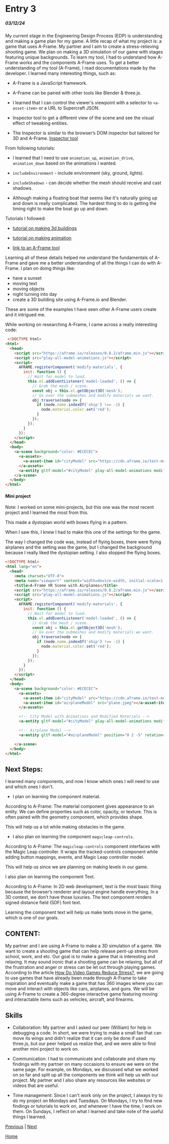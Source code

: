 
# Entry 3
##### 03/12/24

My current stage in the Engineering Design Process (EDP) is understanding and making a game plan for my game. A little recap of what my project is: a game that uses A-Frame. My partner and I aim to create a stress-relieving shooting game. We plan on making a 3D simulation of our game with stages featuring unique backgrounds. To learn my tool, I had to understand how A-Frame works and the components A-Frame uses. To get a better understanding of my tool (A-Frame), I read documentations made by the developer. I learned many interesting things, such as:

* A-Frame is a JavaScript framework.

* A-Frame can be paired with other tools like Blender & three.js.
* I learned that I can control the viewer's viewpoint with a selector to `<a-asset-item>` or a URL to Supercraft JSON.

* Inspector tool to get a different view of the scene and see the visual effect of tweaking entities.

* The Inspector is similar to the browser’s DOM inspector but tailored for 3D and A-Frame. [Inspector tool](https://github.com/aframevr/aframe-inspect)

From following tutorials:

* I learned that I need to use `animation_up`, `animation_drive`, `animation_down` based on the animations I wanted.

* `includeEnvironment` - include environment (sky, ground, lights).
* `includeShadows` - can decide whether the mesh should receive and cast shadows.

* Although making a floating boat that seems like it's naturally going up and down is really complicated. The hardest thing to do is getting the timing right to make the boat go up and down.

Tutorials I followed:
- [tutorial on making 3d buildings](https://www.youtube.com/watch?v=5lTAt3HGPSw)

- [tutorial on making animation](https://www.youtube.com/watch?v=ZGk5XlPscsk)

- [link to an A-Frame tool](https://www.npmjs.com/package/aframe-supercraft-loader)

Learning all of these details helped me understand the fundamentals of A-Frame and gave me a better understanding of all the things I can do with A-Frame. I plan on doing things like:

 - have a sunset
 - moving text
 - moving objects
 - night turning into day
 - create a 3D building site using A-Frame.io and Blender.

 These are some of the examples I have seen other A-Frame users create and it intrigued me.

While working on researching A-Frame, I came across a really interesting code:

```html
 <!DOCTYPE html>
<html>
  <head>
    <script src="https://aframe.io/releases/0.8.2/aframe.min.js"></script>
    <script src="play-all-model-animations.js"></script>
    <script>
      AFRAME.registerComponent('modify-materials', {
        init: function () {
          // Wait for model to load.
          this.el.addEventListener('model-loaded', () => {
            // Grab the mesh / scene.
            const obj = this.el.getObject3D('mesh');
            // Go over the submeshes and modify materials we want.
            obj.traverse(node => {
              if (node.name.indexOf('ship') !== -1) {
                node.material.color.set('red');
              }
            });
          });
        }
      });
    </script>
  </head>
  <body>
    <a-scene background="color: #ECECEC">
      <a-assets>
        <a-asset-item id="cityModel" src="https://cdn.aframe.io/test-models/models/glTF-2.0/virtualcity/VC.gltf"></a-asset-item>
      </a-assets>
      <a-entity gltf-model="#cityModel" play-all-model-animations modify-materials></a-entity>
    </a-scene>
  </body>
</html>
```

#### Mini project

Note: I worked on some mini-projects, but this one was the most recent project and I learned the most from this.

This made a dystopian world with boxes flying in a pattern.

When I saw this, I knew I had to make this one of the settings for the game.

The way I changed the code was, instead of flying boxes, there were flying airplanes and the setting was the game, but I changed the background because I really liked the dystopian setting. I also stopped the flying boxes.

```html
<!DOCTYPE html>
<html lang="en">
  <head>
    <meta charset="UTF-8">
    <meta name="viewport" content="width=device-width, initial-scale=1.0">
    <title>A-Frame VR Scene with Airplanes</title>
    <script src="https://aframe.io/releases/0.8.2/aframe.min.js"></script>
    <script src="play-all-model-animations.js"></script>
    <script>
      AFRAME.registerComponent('modify-materials', {
        init: function () {
          // Wait for model to load.
          this.el.addEventListener('model-loaded', () => {
            // Grab the mesh / scene.
            const obj = this.el.getObject3D('mesh');
            // Go over the submeshes and modify materials we want.
            obj.traverse(node => {
              if (node.name.indexOf('ship') !== -1) {
                node.material.color.set('red');
              }
            });
          });
        }
      });
    </script>
  </head>
  <body>
    <a-scene background="color: #ECECEC">
      <a-assets>
        <a-asset-item id="cityModel" src="https://cdn.aframe.io/test-models/models/glTF-2.0/virtualcity/VC.gltf"></a-asset-item>
        <a-asset-item id="airplaneModel" src="plane.jpeg"></a-asset-item>
      </a-assets>

      <!-- City Model with Animations and Modified Materials -->
      <a-entity gltf-model="#cityModel" play-all-model-animations modify-materials></a-entity>

      <!-- Airplane Model -->
      <a-entity gltf-model="#airplaneModel" position="0 2 -5" rotation="0 180 0" scale="0.5 0.5 0.5"></a-entity>

    </a-scene>
  </body>
</html>

```

## Next Steps:

I learned many components, and now I know which ones I will need to use and which ones I don't.

- I plan on learning the component material.

According to A-Frame: The material component gives appearance to an entity. We can define properties such as color, opacity, or texture. This is often paired with the geometry component, which provides shape.

This will help us a lot while making obstacles in the game.

- I also plan on learning the component `magicleap-controls`.

According to A-Frame: The `magicleap-controls` component interfaces with the Magic Leap controller. It wraps the tracked-controls component while adding button mappings, events, and Magic Leap controller model.

This will help us since we are planning on making levels in our game.

I also plan on learning the component Text.

According to A-Frame: In 2D web development, text is the most basic thing because the browser’s renderer and layout engine handle everything. In a 3D context, we don’t have those luxuries. The text component renders signed distance field (SDF) font text.

Learning the component text will help us make texts move in the game, which is one of our goals.

## CONTENT:

 My partner and I are using A-Frame to make a 3D simulation of a game. We want to create a shooting game that can help release pent-up stress from school, work, and etc. Our goal is to make a game that is interesting and relaxing. It may sound ironic that a shooting game can be relaxing, but all of the frustration and anger or stress can be let out through playing games. According to the article [How Do Video Games Reduce Stress?](https://www.healthygamer.gg/blog/do-video-games-reduce-stress#:~:text=When%20we%20play%20a%20video,the%20stresses%20of%20the%20day.), we are going to use games that have already been made through A-Frame to take inspiration and eventually make a game that has 360 images where you can move and interact with objects like cars, airplanes, and guns. We will be using A-Frame to create a 360-degree interactive game featuring moving and interactable items such as vehicles, aircraft, and firearms.

## Skills

* Collaboration: My partner and I asked our peer (William) for help in debugging a code. In short, we were trying to make a small fan that can move its wings and didn’t realize that it can only be done if used three.js, but our peer helped us realize that, and we were able to find another mini project to work on.
* Communication: I had to communicate and collaborate and share my findings with my partner on many occasions to ensure we were on the same page. For example, on Mondays, we discussed what we worked on so far and split up all the components we think will help us with our project. My partner and I also share any resources like websites or videos that are useful.

* Time management: Since I can't work only on the project, I always try to do my project on Mondays and Tuesdays. On Mondays, I try to find new findings or tutorials to work on, and whenever I have the time, I work on them. On Sundays, I reflect on what I learned and take note of the useful things I learned.

[Previous](entry02.md) | [Next](entry04.md)

[Home](../README.md)
